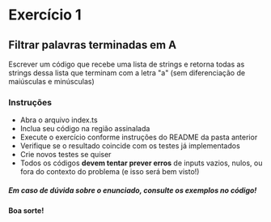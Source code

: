 # Exercício 1
## Filtrar palavras terminadas em A

Escrever um código que recebe uma lista de strings e retorna todas as strings dessa lista que terminam com a letra "a" (sem diferenciação de maiúsculas e minúsculas)

### Instruções
- Abra o arquivo index.ts
- Inclua seu código na região assinalada
- Execute o exercício conforme instruções do README da pasta anterior
- Verifique se o resultado coincide com os testes já implementados
- Crie novos testes se quiser
- Todos os códigos **devem tentar prever erros** de inputs vazios, nulos, ou fora do contexto do problema (e isso será bem visto!)

##### Em caso de dúvida sobre o enunciado, consulte os exemplos no código!



**Boa sorte!**


